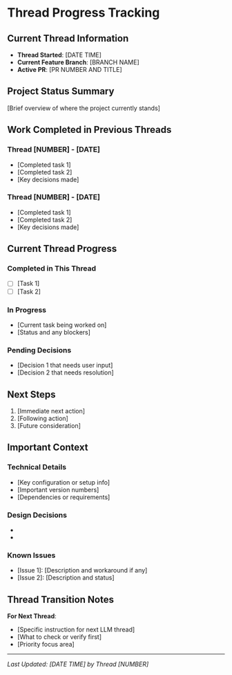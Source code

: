 # Thread Progress Tracking

## Current Thread Information
- **Thread Started**: [DATE TIME]
- **Current Feature Branch**: [BRANCH NAME]
- **Active PR**: [PR NUMBER AND TITLE]

## Project Status Summary
[Brief overview of where the project currently stands]

## Work Completed in Previous Threads
### Thread [NUMBER] - [DATE]
- [Completed task 1]
- [Completed task 2]
- [Key decisions made]

### Thread [NUMBER] - [DATE]
- [Completed task 1]
- [Completed task 2]
- [Key decisions made]

## Current Thread Progress
### Completed in This Thread
- [ ] [Task 1]
- [ ] [Task 2]

### In Progress
- [Current task being worked on]
- [Status and any blockers]

### Pending Decisions
- [Decision 1 that needs user input]
- [Decision 2 that needs resolution]

## Next Steps
1. [Immediate next action]
2. [Following action]
3. [Future consideration]

## Important Context
### Technical Details
- [Key configuration or setup info]
- [Important version numbers]
- [Dependencies or requirements]

### Design Decisions
- [Decision 1]: [Rationale]
- [Decision 2]: [Rationale]

### Known Issues
- [Issue 1]: [Description and workaround if any]
- [Issue 2]: [Description and status]

## Thread Transition Notes
**For Next Thread**: 
- [Specific instruction for next LLM thread]
- [What to check or verify first]
- [Priority focus area]

---
*Last Updated: [DATE TIME] by Thread [NUMBER]*